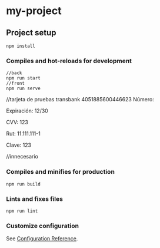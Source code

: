# my-project

## Project setup
```
npm install
```

### Compiles and hot-reloads for development
```
//back
npm run start
//front
npm run serve
```

//tarjeta de pruebas transbank
 4051885600446623
Número:

Expiración: 12/30

CVV: 123

Rut: 11.111.111-1

Clave: 123


//innecesario
### Compiles and minifies for production
```
npm run build
```

### Lints and fixes files
```
npm run lint
```

### Customize configuration
See [Configuration Reference](https://cli.vuejs.org/config/).
